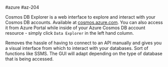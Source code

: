 #azure #az-204 

Cosmos DB Explorer is a web interface to explore and interact with your Cosmos DB accounts.
Available at [cosmos.azure.com](https://cosmos.azure.com).
You can also access it from Azure Portal while inside of your Azure Cosmos DB account resource - simply click `Data Explorer` in the left hand column.

Removes the hassle of having to connect to an API manually and gives you a visual interface from which to interact with your databases.
Sort of functions like SSMS.
The GUI will adapt depending on the type of database that is being accessed.